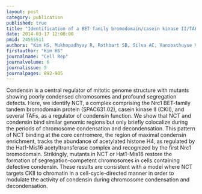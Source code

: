 ```yaml
---
layout: post
category: publication
published: true
title: "Identification of a BET family bromodomain/casein kinase II/TAF-containing complex as a regulator of mitotic condensin function."
date: 2014-03-17 12:00:00
pmid: 24565511
authors: "Kim HS, Mukhopadhyay R, Rothbart SB, Silva AC, Vanoosthuyse V, Radovani E, Kislinger T, Roguev A, Ryan CJ, Xu J, Jahari H, Hardwick KG, Greenblatt JF, Krogan NJ, Fillingham JS, Strahl BD, Bouhassira EE, Edelmann W, Keogh MC"
firstauthor: "Kim HS"
journalname: "Cell Rep"
journalvolume: 6
journalissue: 5
journalpages: 892-905
---
```


Condensin is a central regulator of mitotic genome structure with mutants showing poorly condensed chromosomes and profound segregation defects. Here, we identify NCT, a complex comprising the Nrc1 BET-family tandem bromodomain protein (SPAC631.02), casein kinase II (CKII), and several TAFs, as a regulator of condensin function. We show that NCT and condensin bind similar genomic regions but only briefly colocalize during the periods of chromosome condensation and decondensation. This pattern of NCT binding at the core centromere, the region of maximal condensin enrichment, tracks the abundance of acetylated histone H4, as regulated by the Hat1-Mis16 acetyltransferase complex and recognized by the first Nrc1 bromodomain. Strikingly, mutants in NCT or Hat1-Mis16 restore the formation of segregation-competent chromosomes in cells containing defective condensin. These results are consistent with a model where NCT targets CKII to chromatin in a cell-cycle-directed manner in order to modulate the activity of condensin during chromosome condensation and decondensation.

